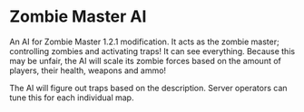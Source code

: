 # Zombie Master AI

An AI for Zombie Master 1.2.1 modification. It acts as the zombie master; controlling zombies and activating traps!
It can see everything. Because this may be unfair, the AI will scale its zombie forces based on the amount of players, their health, weapons and ammo!

The AI will figure out traps based on the description. Server operators can tune this for each individual map.